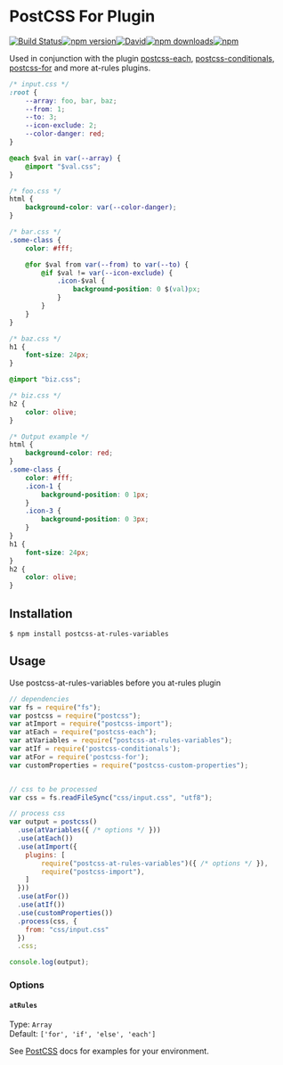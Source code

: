 # PostCSS For Plugin
[![Build Status](https://img.shields.io/travis/GitScrum/postcss-at-rules-variables.svg?style=flat-square)](https://travis-ci.org/GitScrum/postcss-at-rules-variables)[![npm version](https://img.shields.io/npm/v/postcss-at-rules-variables.svg?style=flat-square)](https://www.npmjs.com/package/postcss-at-rules-variables)[![David](https://img.shields.io/david/GitScrum/postcss-at-rules-variables.svg?style=flat-square)](https://github.com/GitScrum/postcss-at-rules-variables)[![npm downloads](https://img.shields.io/npm/dm/postcss-at-rules-variables.svg?style=flat-square)](https://www.npmjs.com/package/postcss-at-rules-variables)[![npm](https://img.shields.io/npm/dt/postcss-at-rules-variables.svg?style=flat-square)](https://www.npmjs.com/package/postcss-at-rules-variables)

Used in conjunction with the plugin [postcss-each], [postcss-conditionals], [postcss-for] and more at-rules plugins.


```css
/* input.css */
:root {
	--array: foo, bar, baz;
	--from: 1;
	--to: 3;
	--icon-exclude: 2;
	--color-danger: red;
}

@each $val in var(--array) {
	@import "$val.css";
}
```

```css
/* foo.css */
html {
	background-color: var(--color-danger);
}
```

```css
/* bar.css */
.some-class {
	color: #fff;

	@for $val from var(--from) to var(--to) {
		@if $val != var(--icon-exclude) {
			.icon-$val {
				background-position: 0 $(val)px;
			}
		}
	}
}
```

```css
/* baz.css */
h1 {
	font-size: 24px;
}

@import "biz.css";
```

```css
/* biz.css */
h2 {
	color: olive;
}
```

```css
/* Output example */
html {
	background-color: red;
}
.some-class {
	color: #fff;
	.icon-1 {
		background-position: 0 1px;
	}
	.icon-3 {
		background-position: 0 3px;
	}
}
h1 {
	font-size: 24px;
}
h2 {
	color: olive;
}

```

## Installation

```console
$ npm install postcss-at-rules-variables
```

## Usage
Use postcss-at-rules-variables before you at-rules plugin

```js
// dependencies
var fs = require("fs");
var postcss = require("postcss");
var atImport = require("postcss-import");
var atEach = require("postcss-each");
var atVariables = require("postcss-at-rules-variables");
var atIf = require('postcss-conditionals');
var atFor = require('postcss-for');
var customProperties = require("postcss-custom-properties");


// css to be processed
var css = fs.readFileSync("css/input.css", "utf8");

// process css
var output = postcss()
  .use(atVariables({ /* options */ }))
  .use(atEach())
  .use(atImport({
  	plugins: [
  		require("postcss-at-rules-variables")({ /* options */ }),
  		require("postcss-import"),
  	]
  }))
  .use(atFor())
  .use(atIf())
  .use(customProperties())
  .process(css, {
    from: "css/input.css"
  })
  .css;

console.log(output);
```

### Options

#### `atRules`

Type: `Array`  
Default: `['for', 'if', 'else', 'each']`

See [PostCSS](https://github.com/postcss/postcss) docs for examples for your environment.

[postcss-conditionals]:		https://github.com/andyjansson/postcss-conditionals
[postcss-each]:				https://github.com/outpunk/postcss-each
[postcss-for]:				https://github.com/antyakushev/postcss-for
